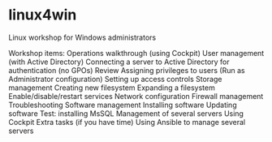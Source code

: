 # linux4win
Linux workshop for Windows administrators

Workshop items:
Operations walkthrough (using Cockpit)
User management (with Active Directory)
Connecting a server to Active Directory for authentication (no GPOs)
Review
Assigning privileges to users (Run as Administrator configuration)
Setting up access controls
Storage management
Creating new filesystem
Expanding a filesystem
Enable/disable/restart services
Network configuration
Firewall management
Troubleshooting
Software management
Installing software
Updating software
Test: installing MsSQL
Management of several servers
Using Cockpit
Extra tasks (if you have time)
Using Ansible to manage several servers

